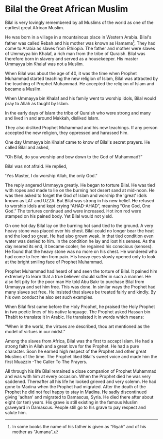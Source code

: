Bilal the Great African Muslim
==============================

Bilal is very lovingly remembered by all Muslims of the world as one of
the earliest great African Muslim.

He was born in a village in a mountainous place in Western Arabia.
Bilal's father was called Rebah and his mother was known as Hamama[^1].
They had come to Arabia as slaves from Ethiopia. The father and mother
were slaves of Ummayya bin Khalaf, a rich man from the tribe of Quraish.
Bilal was therefore born in slavery and served as a housekeeper. His
master Ummayya bin Khalaf was not a Muslim.

When Bilal was about the age of 40, it was the time when Prophet
Muhammad started teaching the new religion of Islam, Bilal was attracted
by the teaching of Prophet Muhammad. He accepted the religion of Islam
and became a Muslim.

When Ummayya bin Khalaf and his family went to worship idols, Bilal
would pray to Allah as taught by Islam.

In the early days of Islam the tribe of Quraish who were strong and many
and lived in and around Makkah, disliked Islam.

They also disliked Prophet Muhammad and his new teachings. If any person
accepted the new religion, they oppressed and harassed him.

One day Ummayya bin Khalaf came to know of Bilal's secret prayers. He
called Bilal and asked,

“Oh Bilal, do you worship and bow down to the God of Muhammad?”

Bilal was not afraid. He replied,

'Yes Master, I do worship Allah, the only God.”

The reply angered Ummayya greatly. He began to torture Bilal. He was
tied with ropes and made to lie on the burning hot desert sand at
mid-noon. He was then asked to forget the God of Islam and worship the
'great' idols known as LAT and UZZA. But Bilal was strong in his new
belief. He refused to worship idols and kept crying “AHAD-AHAD”, meaning
“One God, One God.” The tortures continued and were increased. Hot iron
rod were stamped on his pained body. Yet Bilal would not yield.

On one hot day Bilal lay on the burning hot sand tied to the ground. A
very heavy stone was placed over his chest. Bilal could no longer bear
the heat and the load so great. He had also grown weak. In that tied
condition even water was denied to him. In the condition he lay and lost
his senses. As the day neared its end, it became cooler; he regained his
conscious (senses). He found that the heavy stone was no more on his
chest. He wondered who had come to free him from pain. His heavy eyes
slowly opened only to look at the bright smiling face of Prophet
Muhammad.

Prophet Muhammad had heard of and seen the torture of Bilal. It pained
him extremely to learn that a true believer should suffer in such a
manner. He also felt pity for the poor man He told Abu Bakr to purchase
Bilal from Ummayya and set him free. This was done. In similar ways the
Prophet had many slaves set free. He insisted that slaves be treated
fairly and kindly. By his own conduct he also set such examples.

When Bilal first came before the Holy Prophet, he praised the Holy
Prophet in two poetic lines of his native language. The Prophet asked
Hassan bin Thabit to translate it in Arabic. He translated it in words
which means:

“When in the world, the virtues are described, thou art mentioned as the
model of virtues in our midst.”

Among the slaves from Africa, Bilal was the first to accept Islam. He
had a strong faith in Allah and a great love for the Prophet. He had a
pure character. Soon he earned high respect of the Prophet and other
great Muslims of the time. The Prophet liked Bilal's sweet voice and
made him the first Muazzin -The Caller To The Prayers.

All through his life Bilal remained a close companion of Prophet
Muhammad and was with him at every occasion. When the Prophet died he
was very saddened. Thereafter all his life he looked grieved and very
solemn. He had gone to Madina when the Prophet had migrated. After the
death of the Prophet he did not feel happy to stay in Madina. He sadly
discontinued giving 'adhan' and migrated to Damascus, Syria. He died
there after about eight (or ten) years. His grave is still existing in
the famous Muslim graveyard in Damascus. People still go to his grave to
pay respect and salute him.

[^1]: In some books the name of his father is given as “Riyah” and of
his mother as “Jumana”.


